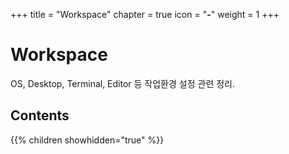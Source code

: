 +++
title   = "Workspace"
chapter = true
icon    = "<b>-</b>"
weight  = 1
+++

# Workspace
OS, Desktop, Terminal, Editor 등 작업환경 설정 관련 정리.

## Contents
{{% children showhidden="true" %}}
